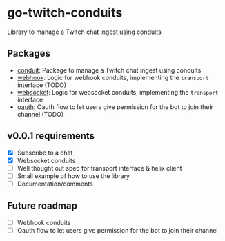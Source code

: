 # go-twitch-conduits
Library to manage a Twitch chat ingest using conduits

## Packages
- [conduit](./conduit): Package to manage a Twitch chat ingest using conduits
- [webhook](./webhook): Logic for webhook conduits, implementing the `transport` interface (TODO)
- [websocket](./websocket): Logic for websocket conduits, implementing the `transport` interface
- [oauth](./oauth): Oauth flow to let users give permission for the bot to join their channel (TODO)

## v0.0.1 requirements

- [x] Subscribe to a chat
- [x] Websocket conduits
- [ ] Well thought out spec for transport interface & helix client
- [ ] Small example of how to use the library
- [ ] Documentation/comments

## Future roadmap

- [ ] Webhook conduits
- [ ] Oauth flow to let users give permission for the bot to join their channel
